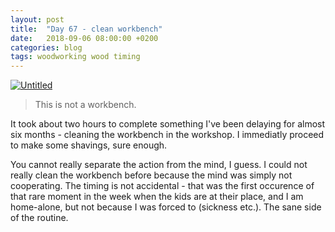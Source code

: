 ```yaml
---
layout: post
title:  "Day 67 - clean workbench"
date:   2018-09-06 08:00:00 +0200
categories: blog
tags: woodworking wood timing
---
```


<a data-flickr-embed="true"  href="https://www.flickr.com/photos/137491954@N07/31960881775/in/photostream/" title="Untitled"><img src="https://farm1.staticflickr.com/550/31960881775_7932509f72_k.jpg" alt="Untitled"></a><script async src="//embedr.flickr.com/assets/client-code.js" charset="utf-8"></script>

> This is not a workbench.

It took about two hours to complete something I've been delaying for almost six months - cleaning the workbench in the workshop. I immediatly proceed to make some shavings, sure enough.

You cannot really separate the action from the mind, I guess. I could not really clean the workbench before because the mind was simply not cooperating. The timing is not accidental - that was the first occurence of that rare moment in the week when the kids are at their place, and I am home-alone, but not because I was forced to (sickness etc.). The sane side of the routine.
